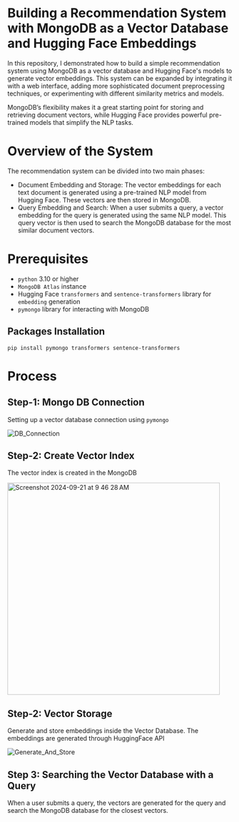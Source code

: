 # Building a Recommendation System with MongoDB as a Vector Database and Hugging Face Embeddings

In this repository, I demonstrated how to build a simple recommendation system using MongoDB as a vector database and Hugging Face's models to generate vector embeddings. This system can be expanded by integrating it with a web interface, adding more sophisticated document preprocessing techniques, or experimenting with different similarity metrics and models.

MongoDB’s flexibility makes it a great starting point for storing and retrieving document vectors, while Hugging Face provides powerful pre-trained models that simplify the NLP tasks.

# Overview of the System

The recommendation system can be divided into two main phases:

- Document Embedding and Storage: The vector embeddings for each text document is generated using a pre-trained NLP model from Hugging Face. These vectors are then stored in MongoDB.
- Query Embedding and Search: When a user submits a query, a vector embedding for the query is generated using the same NLP model. This query vector is then used to search the MongoDB database for the most similar document vectors.

# Prerequisites

- `python` 3.10 or higher
- `MongoDB Atlas` instance
- Hugging Face `transformers` and `sentence-transformers` library for `embedding` generation
- `pymongo` library for interacting with MongoDB

## Packages Installation

`pip install pymongo transformers sentence-transformers`

# Process

## Step-1: Mongo DB Connection

Setting up a vector database connection using `pymongo`

![DB_Connection](https://github.com/user-attachments/assets/d8c5904f-2b7a-4333-8c06-b7055383855d)

## Step-2: Create Vector Index

The vector index is created in the MongoDB

<img width="476" alt="Screenshot 2024-09-21 at 9 46 28 AM" src="https://github.com/user-attachments/assets/8253c850-489e-4582-ae26-e78b9658abd8">


## Step-2: Vector Storage

Generate and store embeddings inside the Vector Database. The embeddings are generated through HuggingFace API

![Generate_And_Store](https://github.com/user-attachments/assets/7ea0f14f-7ebf-4738-a15e-b098facf3d8c)

## Step 3: Searching the Vector Database with a Query

When a user submits a query, the vectors are generated for the query and search the MongoDB database for the closest vectors.






